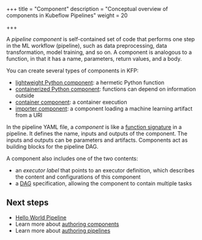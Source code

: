 +++
title = "Component"
description = "Conceptual overview of components in Kubeflow Pipelines"
weight = 20
                    
+++

A *pipeline component* is self-contained set of code that performs one step in
the ML workflow (pipeline), such as data preprocessing, data transformation,
model training, and so on. A component is analogous to a function, in that it
has a name, parameters, return values, and a body.

You can create several types of components in KFP:

* [lightweight Python component](lightweight): a hermetic Python function
* [containerized Python component](containerized): functions can depend on information outside
* [container component](container): a container execution
* [importer component](importer): a component loading a machine learning artifact from a URI


In the pipeline YAML file, a *component* is like a [function signature](function-sig) in a pipeline. 
It defines the name, inputs and outputs of the component. The inputs and outputs
can be parameters and artifacts. Components act as building blocks for the pipeline DAG.

A component also includes one of the two contents: 
* an *executor label* that points to an executor definition, which describes the content and configurations of this component
* a [DAG](dag) specification, allowing the component to contain multiple tasks


## Next steps

* [Hello World Pipeline][hello-world-pipeline]
* Learn more about [authoring components][components]
* Learn more about [authoring pipelines][pipelines]

[components]: /docs/components/pipelines/v2/components
[pipelines]: /docs/components/pipelines/v2/pipelines
[hello-world-pipeline]: /docs/components/pipelines/v2/hello-world
[function-sig]: https://en.wikipedia.org/wiki/Type_signature#Signature
[dag]: /docs/components/pipelines/v2/concepts/task#task-dependency-and-dag
[lightweight]: /docs/components/pipelines/v2/components/lightweight-python-components
[containerized]: /docs/components/pipelines/v2/components/containerized-python-components
[container]: /docs/components/pipelines/v2/components/container-components
[importer]: /docs/components/pipelines/v2/components/importer-components

